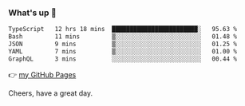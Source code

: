 ### What's up 👋

<!--START_SECTION:waka-->

```txt
TypeScript   12 hrs 18 mins  ████████████████████████░   95.63 %
Bash         11 mins         ▒░░░░░░░░░░░░░░░░░░░░░░░░   01.48 %
JSON         9 mins          ▒░░░░░░░░░░░░░░░░░░░░░░░░   01.25 %
YAML         7 mins          ▒░░░░░░░░░░░░░░░░░░░░░░░░   01.00 %
GraphQL      3 mins          ░░░░░░░░░░░░░░░░░░░░░░░░░   00.44 %
```

<!--END_SECTION:waka-->

👉 [my GitHub Pages](https://ykzhukian.github.io)

Cheers, have a great day.


